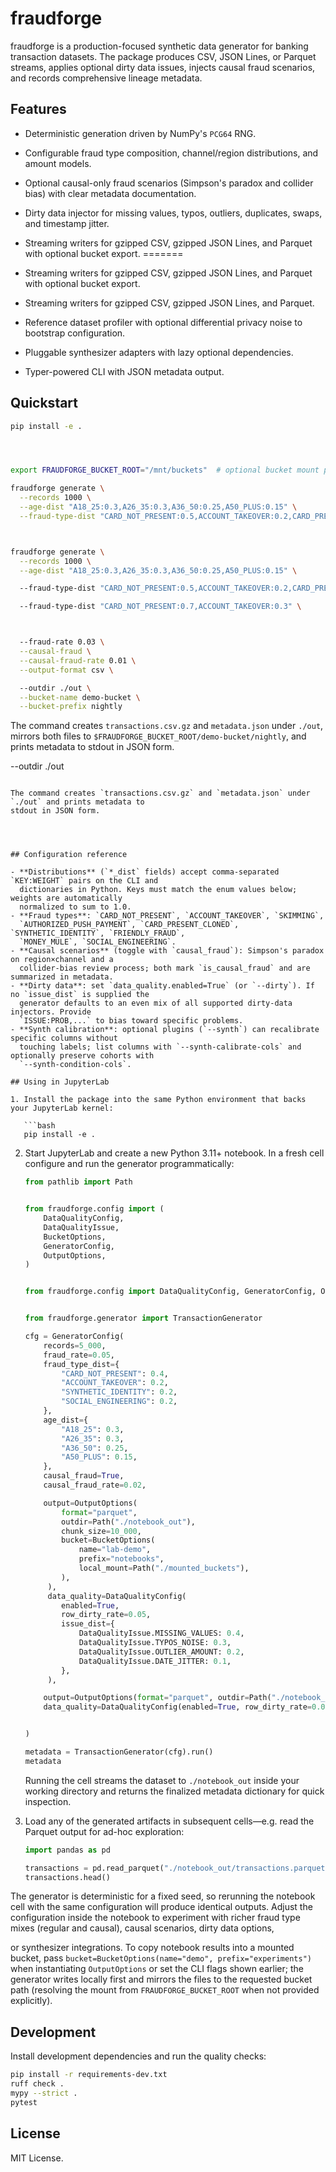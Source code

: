 # fraudforge

fraudforge is a production-focused synthetic data generator for banking transaction datasets. The
package produces CSV, JSON Lines, or Parquet streams, applies optional dirty data issues, injects
causal fraud scenarios, and records comprehensive lineage metadata.

## Features

- Deterministic generation driven by NumPy's `PCG64` RNG.
- Configurable fraud type composition, channel/region distributions, and amount models.
- Optional causal-only fraud scenarios (Simpson's paradox and collider bias) with clear metadata
documentation.
- Dirty data injector for missing values, typos, outliers, duplicates, swaps, and timestamp jitter.

- Streaming writers for gzipped CSV, gzipped JSON Lines, and Parquet with optional bucket export.
=======

- Streaming writers for gzipped CSV, gzipped JSON Lines, and Parquet with optional bucket export.

- Streaming writers for gzipped CSV, gzipped JSON Lines, and Parquet.


- Reference dataset profiler with optional differential privacy noise to bootstrap configuration.
- Pluggable synthesizer adapters with lazy optional dependencies.
- Typer-powered CLI with JSON metadata output.

## Quickstart

```bash
pip install -e .




export FRAUDFORGE_BUCKET_ROOT="/mnt/buckets"  # optional bucket mount point

fraudforge generate \
  --records 1000 \
  --age-dist "A18_25:0.3,A26_35:0.3,A36_50:0.25,A50_PLUS:0.15" \
  --fraud-type-dist "CARD_NOT_PRESENT:0.5,ACCOUNT_TAKEOVER:0.2,CARD_PRESENT_CLONED:0.3" \



fraudforge generate \
  --records 1000 \
  --age-dist "A18_25:0.3,A26_35:0.3,A36_50:0.25,A50_PLUS:0.15" \

  --fraud-type-dist "CARD_NOT_PRESENT:0.5,ACCOUNT_TAKEOVER:0.2,CARD_PRESENT_CLONED:0.3" \

  --fraud-type-dist "CARD_NOT_PRESENT:0.7,ACCOUNT_TAKEOVER:0.3" \



  --fraud-rate 0.03 \
  --causal-fraud \
  --causal-fraud-rate 0.01 \
  --output-format csv \

  --outdir ./out \
  --bucket-name demo-bucket \
  --bucket-prefix nightly
```

The command creates `transactions.csv.gz` and `metadata.json` under `./out`, mirrors both files to
`$FRAUDFORGE_BUCKET_ROOT/demo-bucket/nightly`, and prints metadata to stdout in JSON form.


  --outdir ./out
```

The command creates `transactions.csv.gz` and `metadata.json` under `./out` and prints metadata to
stdout in JSON form.




## Configuration reference

- **Distributions** (`*_dist` fields) accept comma-separated `KEY:WEIGHT` pairs on the CLI and
  dictionaries in Python. Keys must match the enum values below; weights are automatically
  normalized to sum to 1.0.
- **Fraud types**: `CARD_NOT_PRESENT`, `ACCOUNT_TAKEOVER`, `SKIMMING`,
  `AUTHORIZED_PUSH_PAYMENT`, `CARD_PRESENT_CLONED`, `SYNTHETIC_IDENTITY`, `FRIENDLY_FRAUD`,
  `MONEY_MULE`, `SOCIAL_ENGINEERING`.
- **Causal scenarios** (toggle with `causal_fraud`): Simpson's paradox on region×channel and a
  collider-bias review process; both mark `is_causal_fraud` and are summarized in metadata.
- **Dirty data**: set `data_quality.enabled=True` (or `--dirty`). If no `issue_dist` is supplied the
  generator defaults to an even mix of all supported dirty-data injectors. Provide
  `ISSUE:PROB,...` to bias toward specific problems.
- **Synth calibration**: optional plugins (`--synth`) can recalibrate specific columns without
  touching labels; list columns with `--synth-calibrate-cols` and optionally preserve cohorts with
  `--synth-condition-cols`.

## Using in JupyterLab

1. Install the package into the same Python environment that backs your JupyterLab kernel:

   ```bash
   pip install -e .
   ```

2. Start JupyterLab and create a new Python 3.11+ notebook. In a fresh cell configure and run the
   generator programmatically:

   ```python
   from pathlib import Path


   from fraudforge.config import (
       DataQualityConfig,
       DataQualityIssue,
       BucketOptions,
       GeneratorConfig,
       OutputOptions,
   )


   from fraudforge.config import DataQualityConfig, GeneratorConfig, OutputOptions


   from fraudforge.generator import TransactionGenerator

   cfg = GeneratorConfig(
       records=5_000,
       fraud_rate=0.05,
       fraud_type_dist={
           "CARD_NOT_PRESENT": 0.4,
           "ACCOUNT_TAKEOVER": 0.2,
           "SYNTHETIC_IDENTITY": 0.2,
           "SOCIAL_ENGINEERING": 0.2,
       },
       age_dist={
           "A18_25": 0.3,
           "A26_35": 0.3,
           "A36_50": 0.25,
           "A50_PLUS": 0.15,
       },
       causal_fraud=True,
       causal_fraud_rate=0.02,

       output=OutputOptions(
           format="parquet",
           outdir=Path("./notebook_out"),
           chunk_size=10_000,
           bucket=BucketOptions(
               name="lab-demo",
               prefix="notebooks",
               local_mount=Path("./mounted_buckets"),
           ),
        ),
        data_quality=DataQualityConfig(
           enabled=True,
           row_dirty_rate=0.05,
           issue_dist={
               DataQualityIssue.MISSING_VALUES: 0.4,
               DataQualityIssue.TYPOS_NOISE: 0.3,
               DataQualityIssue.OUTLIER_AMOUNT: 0.2,
               DataQualityIssue.DATE_JITTER: 0.1,
           },
        ),

       output=OutputOptions(format="parquet", outdir=Path("./notebook_out"), chunk_size=10_000),
       data_quality=DataQualityConfig(enabled=True, row_dirty_rate=0.05),


   )

   metadata = TransactionGenerator(cfg).run()
   metadata
   ```

   Running the cell streams the dataset to `./notebook_out` inside your working directory and
   returns the finalized metadata dictionary for quick inspection.

3. Load any of the generated artifacts in subsequent cells—e.g. read the Parquet output for ad-hoc
   exploration:

   ```python
   import pandas as pd

   transactions = pd.read_parquet("./notebook_out/transactions.parquet")
   transactions.head()
   ```

The generator is deterministic for a fixed seed, so rerunning the notebook cell with the same
configuration will produce identical outputs. Adjust the configuration inside the notebook to
experiment with richer fraud type mixes (regular and causal), causal scenarios, dirty data options,

or synthesizer integrations. To copy notebook results into a mounted bucket, pass
`bucket=BucketOptions(name="demo", prefix="experiments")` when instantiating
`OutputOptions` or set the CLI flags shown earlier; the generator writes locally first and mirrors
the files to the requested bucket path (resolving the mount from `FRAUDFORGE_BUCKET_ROOT` when not
provided explicitly).


## Development

Install development dependencies and run the quality checks:

```bash
pip install -r requirements-dev.txt
ruff check .
mypy --strict .
pytest
```

## License

MIT License.
